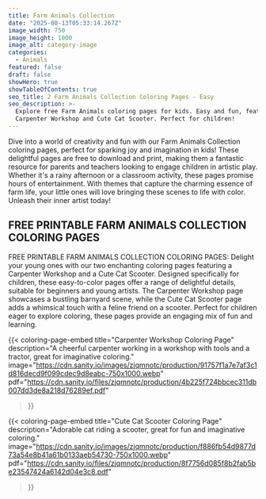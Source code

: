 ```yaml
---
title: Farm Animals Collection
date: "2025-08-13T05:33:14.267Z"
image_width: 750
image_height: 1000
image_alt: category-image
categories:
  - Animals
featured: false
draft: false
showHero: true
showTableOfContents: true
seo_title: 2 Farm Animals Collection Coloring Pages - Easy
seo_description: >-
  Explore free Farm Animals coloring pages for kids. Easy and fun, featuring a
  Carpenter Workshop and Cute Cat Scooter. Perfect for children!
---
```


Dive into a world of creativity and fun with our Farm Animals Collection coloring pages, perfect for sparking joy and imagination in kids! These delightful pages are free to download and print, making them a fantastic resource for parents and teachers looking to engage children in artistic play. Whether it's a rainy afternoon or a classroom activity, these pages promise hours of entertainment. With themes that capture the charming essence of farm life, your little ones will love bringing these scenes to life with color. Unleash their inner artist today!

## FREE PRINTABLE FARM ANIMALS COLLECTION COLORING PAGES

FREE PRINTABLE FARM ANIMALS COLLECTION COLORING PAGES: Delight your young ones with our two enchanting coloring pages featuring a Carpenter Workshop and a Cute Cat Scooter. Designed specifically for children, these easy-to-color pages offer a range of delightful details, suitable for beginners and young artists. The Carpenter Workshop page showcases a bustling barnyard scene, while the Cute Cat Scooter page adds a whimsical touch with a feline friend on a scooter. Perfect for children eager to explore coloring, these pages provide an engaging mix of fun and learning.


<div class="coloring-pages-grid">


{{< coloring-page-embed
  title="Carpenter Workshop Coloring Page"
  description="A cheerful carpenter working in a workshop with tools and a tractor, great for imaginative coloring."
  image="https://cdn.sanity.io/images/zjqmnotc/production/91757f1a7e7af3c1d816decd9f099cdec9d8eabc-750x1000.webp"
  pdf="https://cdn.sanity.io/files/zjqmnotc/production/4b225f724bbcec311db007dd3de8a218d76289ef.pdf"
>}}


{{< coloring-page-embed
  title="Cute Cat Scooter Coloring Page"
  description="Adorable cat riding a scooter, great for fun and imaginative coloring."
  image="https://cdn.sanity.io/images/zjqmnotc/production/f886fb54d9877d73a54e8b41a61b0133aeb54730-750x1000.webp"
  pdf="https://cdn.sanity.io/files/zjqmnotc/production/8f7756d085f8b2fab5be23547424a6142d04e3c8.pdf"
>}}

</div>
